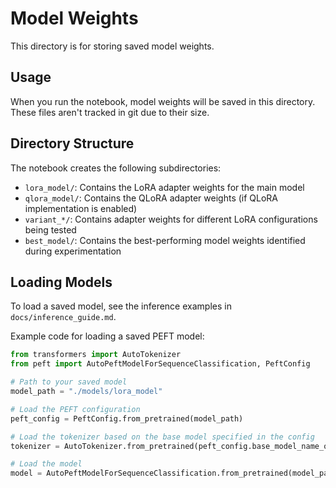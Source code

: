 # Model Weights

This directory is for storing saved model weights.

## Usage

When you run the notebook, model weights will be saved in this directory.
These files aren't tracked in git due to their size.

## Directory Structure

The notebook creates the following subdirectories:

- `lora_model/`: Contains the LoRA adapter weights for the main model
- `qlora_model/`: Contains the QLoRA adapter weights (if QLoRA implementation is enabled)
- `variant_*/`: Contains adapter weights for different LoRA configurations being tested
- `best_model/`: Contains the best-performing model weights identified during experimentation

## Loading Models

To load a saved model, see the inference examples in `docs/inference_guide.md`.

Example code for loading a saved PEFT model:

```python
from transformers import AutoTokenizer
from peft import AutoPeftModelForSequenceClassification, PeftConfig

# Path to your saved model
model_path = "./models/lora_model"

# Load the PEFT configuration
peft_config = PeftConfig.from_pretrained(model_path)

# Load the tokenizer based on the base model specified in the config
tokenizer = AutoTokenizer.from_pretrained(peft_config.base_model_name_or_path)

# Load the model
model = AutoPeftModelForSequenceClassification.from_pretrained(model_path)
```
